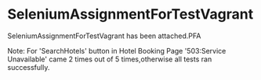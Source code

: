 # SeleniumAssignmentForTestVagrant
SeleniumAssignmentForTestVagrant has been attached.PFA

Note: For 'SearchHotels' button in Hotel Booking Page '503:Service Unavailable' came 2 times out of 5 times,otherwise all tests ran successfully. 

